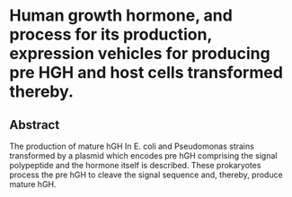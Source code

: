 # Human growth hormone, and process for its production, expression vehicles for producing pre HGH and host cells transformed thereby.

## Abstract
The production of mature hGH In E. coli and Pseudomonas strains transformed by a plasmid which encodes pre hGH comprising the signal polypeptide and the hormone itself is described. These prokaryotes process the pre hGH to cleave the signal sequence and, thereby, produce mature hGH.